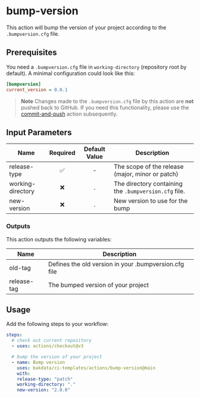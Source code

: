 # bump-version

This action will bump the version of your project according to the `.bumpversion.cfg` file.

## Prerequisites

You need a `.bumpversion.cfg` file in `working-directory` (repository root by default). A minimal configuration could look like this:

```cfg
[bumpversion]
current_version = 0.0.1
```

> **Note**
> Changes made to the `.bumpversion.cfg` file by this action are **not** pushed back to GitHub. If you need this functionality, please use the [commit-and-push](https://github.com/bakdata/ci-templates/tree/main/actions/commit-and-push) action subsequently.

## Input Parameters

| Name              | Required | Default Value | Description                                           |
| ----------------- | :------: | :-----------: | ----------------------------------------------------- |
| release-type      |    ✅    |       -       | The scope of the release (major, minor or patch)      |
| working-directory |    ❌    |       .       | The directory containing the `.bumpversion.cfg` file. |
| new-version       |    ❌    |       .       | New version to use for the bump                       |

### Outputs

This action outputs the following variables:

| Name        | Description                                           |
| ----------- | ----------------------------------------------------- |
| old-tag     | Defines the old version in your .bumpversion.cfg file |
| release-tag | The bumped version of your project                    |

## Usage

Add the following steps to your workflow:

```yaml
steps:
  # check out current repository
  - uses: actions/checkout@v3

  # bump the version of your project
  - name: Bump version
    uses: bakdata/ci-templates/actions/bump-version@main
    with:
    release-type: "patch"
    working-directory: "."
    new-version: "2.0.0"
```
